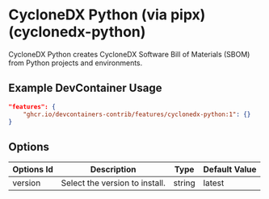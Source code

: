 
# CycloneDX Python (via pipx) (cyclonedx-python)

CycloneDX Python creates CycloneDX Software Bill of Materials (SBOM) from Python projects and environments.

## Example DevContainer Usage

```json
"features": {
    "ghcr.io/devcontainers-contrib/features/cyclonedx-python:1": {}
}
```

## Options

| Options Id | Description | Type | Default Value |
|-----|-----|-----|-----|
| version | Select the version to install. | string | latest |


